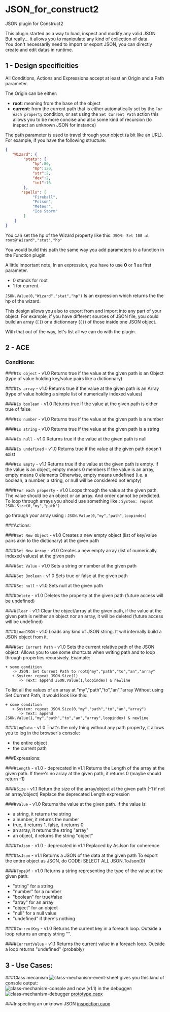 JSON_for_construct2
===================
JSON plugin for Construct2

This plugin started as a way to load, inspect and modify any valid JSON  
But really... it allows you to manipulate any kind of collection of data.  
You don't necessarily need to import or export JSON, you can directly create and edit datas in runtime.


1 - Design specificities
------------------------

All Conditions, Actions and Expressions accept at least an Origin and a Path parameter.

The Origin can be either:
- **root**: meaning from the base of the object
- **current**: from the current path that is either automatically set by the `For each property` condition, or set using the `Set Current Path` action
this allows you to be more concise and also some kind of recursion (to inspect an unknown JSON for instance)

The path parameter is used to travel through your object (a bit like an URL).
For example, if you have the following structure:
```JSON
{
   "Wizard": {
        "stats": {
            "hp":80,
            "mp":120,
            "str":2,
            "dex":2,
            "int":16
        },
       "spells": [
            "Fireball",
            "Poison",
            "Meteor",
            "Ice Storm"
        ]
    }
}
```

You can set the hp of the Wizard property like this: `JSON: Set 100 at root@"Wizard","stat","hp"`

You would build this path the same way you add parameters to a function in the Function plugin

A little important note, In an expression, you have to use **0** or **1** as first parameter. 
- 0 stands for root
- 1 for current.

`JSON.Value(0,"Wizard","stat","hp")` Is an expression which returns the the hp of the wizard.

This design allows you also to export from and import into any part of your object. For example, if you have different sources of JSON file, you could build an array (`[]`) or a dictionnary (`{}`) of those inside one JSON object.

With that out of the way, let's list all we can do with the plugin.

2 - ACE
------------------------

### Conditions:

####`Is object` - v1.0
Returns true if the value at the given path is an Object (type of value holding key/value pairs like a dictionnary)

####`Is array` - v1.0
Returns true if the value at the given path is an Array (type of value holding a simple list of numerically indexed values)

####`Is boolean` - v1.0
Returns true if the value at the given path is either true of false

####`Is number` - v1.0
Returns true if the value at the given path is a number

####`Is string` - v1.0
Returns true if the value at the given path is a string

####`Is null` - v1.0
Returns true if the value at the given path is null

####`Is undefined` - v1.0
Returns true if the value at the given path doesn't exist

####`Is Empty` - v1.1
Returns true if the value at the given path is empty.
If the value is an object, empty means 0 members
If the value is an array, empty means 0 elements
Otherwise, empty means undefined (i.e. a boolean, a number, a string, or null will be considered not empty)

####`For each property` - v1.0
Loops through the value at the given path. The value should be an object or an array. 
And order cannot be predicted.
To loop through arrays you should use something like :
`System: repeat JSON.Size(0,"my","path")`

go through your array using :
`JSON.Value(0,"my","path",loopindex)`


###Actions:

####`Set New Object` - v1.0
Creates a new empty object (list of key/value pairs akin to the dictionary) at the given path

####`Set New Array` - v1.0
Creates a new empty array (list of numerically indexed values) at the given path

####`Set Value` - v1.0
Sets a string or number at the given path

####`Set Boolean` - v1.0
Sets true or false at the given path

####`Set null` - v1.0
Sets null at the given path

####`Delete` - v1.0
Deletes the property at the given path (future access will be undefined)

####`Clear` - v1.1 
Clear the object/array at the given path, if the value at the given path is neither an object nor an array, it will be deleted (future access will be undefined)

####`LoadJSON` - v1.0
Loads any kind of JSON string. It will internally build a JSON object from it.

####`Set Current Path` - v1.0
Sets the current relative path of the JSON object. Allows you to use some shortcuts when writing path and to loop through properties recursively.
Example:
```
+ some condition
   -> JSON: Set Current Path to root@"my","path","to","an","array"
   + System: repeat JSON.Size(1)
      -> Text: append JSON.Value(1,loopindex) & newline
```

To list all the values of an array at "my","path","to","an","array
Without using Set Current Path, it would look like this:
```
+ some condition
   + System: repeat JSON.Size(0,"my","path","to","an","array")
      -> Text: append JSON.Value(1,"my","path","to","an","array",loopindex) & newline
```

####`LogData` - v1.0
That's the only thing without any path property, it allows you to log in the browser's console:
- the entire object
- the current path


###Expressions:


####`Length` - v1.0 - deprecated in v1.1
Returns the Length of the array at the given path. If there's no array at the given path, it returns 0 (maybe should return -1)

####`Size` - v1.1 
Return the size of the array/object at the given path (-1 if not an array/object)
Replace the deprecated Length expression

####`Value` - v1.0 
Returns the value at the given path. 
If the value is:
- a string, it returns the string
- a number, it returns the number
- true, it returns 1, false, it returns 0
- an array, it returns the string "array"
- an object, it returns the string "object"

####`ToJson` - v1.0 - deprecated in v1.1
Replaced by AsJson for coherence

####`AsJson` - v1.1 
Returns a JSON of the data at the given path
To export the entire object as JSON, do
CODE: SELECT ALL
JSON.ToJson(0)


####`TypeOf` - v1.0
Returns a string representing the type of the value at the given path:
- "string" for a string
- "number" for a number
- "boolean" for true/false
- "array" for an array
- "object" for an object
- "null" for a null value
- "undefined" if there's nothing

####`CurrentKey` - v1.0
Returns the current key in a foreach loop. Outside a loop returns an empty string "".

####`CurrentValue` - v1.1 
Returns the current value in a foreach loop. Outside a loop returns "undefined" (probably)


3 - Use Cases:
--------------

###Class mecanism
![class-mechanism-event-sheet][class-mechanism-event-sheet]
gives you this kind of console output:  
![class-mechanism-console][class-mechanism-console]
and now (v1.1) in the debugger:  
![class-mechanism-debugger][class-mechanism-debugger]
[prototype.capx]

###Inspecting an unknown JSON
[inspection.capx]


[prototype.capx]: https://app.box.com/s/1whrtwl9m7oflr0goibe
[inspection.capx]: https://app.box.com/s/fzf0waxeplq8u5iy6l7h
[class-mechanism-event-sheet]: https://app.box.com/representation/file_version_18381239541/image_2048/1.png?shared_name=3nhtc4pjep6suvwkio5o
[class-mechanism-console]: https://app.box.com/representation/file_version_18381237557/image_2048/1.png?shared_name=92fcm9uqf1yp9xrcrqxm
[class-mechanism-debugger]: https://app.box.com/representation/file_version_18381235965/image_2048/1.png?shared_name=w6ffnig9nxbltu515kw0
